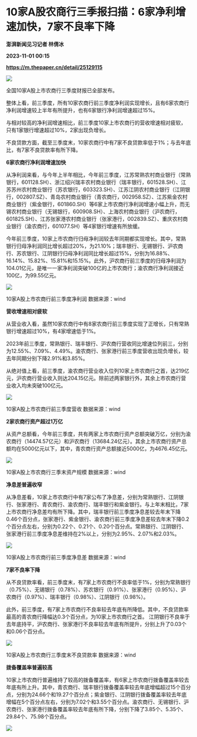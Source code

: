 # 10家A股农商行三季报扫描：6家净利增速加快，7家不良率下降
**澎湃新闻见习记者 林倩冰**

**2023-11-01 00:15**

**https://m.thepaper.cn/detail/25129115**

![](https://imagecloud.thepaper.cn/thepaper/image/276/367/937.jpg)

全国10家A股上市农商行三季度财报已全部发布。

整体上看，前三季度，所有10家农商行前三季度净利润实现增长，且有6家农商行净利润增速较上半年有所提升，也有6家银行净利润增速超过15%。

与相对较高的净利润增速相比，前三季度10家上市农商行的营收增速相对疲软，只有1家银行增速超过10%，2家出现负增长。

不良贷款方面，截至三季度末，10家农商行中有7家不良贷款率低于1%；与去年底比，有7家不良贷款率有所下降。

**6家农商行净利润增速加快**

从净利润来看，与今年上半年相比，今年前三季度，江苏常熟农村商业银行（常熟银行，601128.SH）、浙江绍兴瑞丰农村商业银行（瑞丰银行，601528.SH）、江苏苏州农村商业银行（苏农银行，603323.SH）、江苏江阴农村商业银行（江阴银行，002807.SZ）、青岛农村商业银行（青农商行，002958.SZ）、江苏紫金农村商业银行（紫金银行，601860.SH）等6家上市农商行净利润增速小幅上升，而无锡农村商业银行（无锡银行，600908.SH）、上海农村商业银行（沪农商行，601825.SH）、江苏张家港农村商业银行（张家港行，002839.SZ）、重庆农村商业银行（渝农商行，601077.SH）等4家银行增速有所放缓。

今年前三季度，10家上市农商行归母净利润较去年同期都实现增长。其中，常熟银行归母净利润同比增长超过20%，为21.10%；瑞丰银行、无锡银行、沪农商行、苏农银行、江阴银行归母净利润同比增长超过15%，分别为16.88%、16.14%、15.82%、15.81%和15.15%。此外，沪农商行前三季度的归母净利润为104.01亿元，是唯一一家净利润突破100亿的上市农商行；渝农商行净利润接近100亿，为99.55亿元。

![](https://imagecloud.thepaper.cn/thepaper/image/276/368/35.png)

10家A股上市农商行前三季度净利润 数据来源：wind

**营收增速相对疲软**

从营业收入看，虽然10家农商行中有8家农商行前三季度实现了正增长，只有常熟银行增速超过10%，有4家增速低于1%。

2023年前三季度，常熟银行、瑞丰银行、沪农商行营收同比增速位列前三，分别为12.55%、7.09%、4.49%。渝农商行、张家港行前三季度营收出现负增长，较去年同期分别下降2.91%和3.85%。

从绝对值上看，前三季度，渝农商行营业收入位列10家上市农商行之首，达219亿元，沪农商行营业收入则达204.15亿元。除前述两家银行外，其余上市农商行营业收入均未突破100亿元。

![](https://imagecloud.thepaper.cn/thepaper/image/276/368/39.png)

10家A股上市农商行前三季度营收 数据来源：wind

**2家农商行资产超过1万亿**

从资产总额看，今年前三季度，共有两家上市农商行资产总额突破万亿，分别为渝农商行（14474.57亿元）和沪农商行（13684.24亿元）。其余上市农商行资产总额均在5000亿元以下，其中，青农商行资产总额接近5000亿，为4676.45亿元。

![](https://imagecloud.thepaper.cn/thepaper/image/276/368/40.png)

10家A股上市农商行三季末资产规模 数据来源：wind

**净息差普遍收窄**

从净息差看，10家上市农商行中有7家公布了净息差，分别为常熟银行、江阴银行、张家港行、青农商行、渝农商行、瑞丰银行和紫金银行。与上年末相比，7家上市农商行净息差均有所下降。其中，瑞丰银行前三季度净息差较去年末下降0.46个百分点，张家港行、紫金银行、渝农商行前三季度净息差较去年末下降0.2个百分点左右，分别为0.22个、0.21个、0.20个百分点。常熟银行、江阴银行、张家港行前三季度净息差维持在2%以上，分别为2.95%、2.07%和2.03%。

![](https://imagecloud.thepaper.cn/thepaper/image/276/368/38.png)

10家A股上市农商行前三季度净息差 数据来源：wind

**7家不良率下降**

从不良贷款率看，前三季度末，有7家上市农商行不良率低于1%，分别为常熟银行（0.75%）、无锡银行（0.78%）、苏农银行（0.91%）、张家港行（0.95%）、沪农商行（0.97%）、瑞丰银行（0.98%）、江阴银行（0.98%）。

此外，前三季度，有7家上市农商行不良率较去年底有所降低。其中，不良贷款率最高的青农商行降幅达0.3个百分点，为10家上市农商行之首。 江阴银行不良率于去年底持平，沪农商行、张家港行不良率较去年底有所提升，分别上升了0.03个和0.06个百分点。

![](https://imagecloud.thepaper.cn/thepaper/image/276/368/37.png)

10家A股上市农商行三季度末不良贷款率 数据来源：wind

**拨备覆盖率普遍较高**

10家上市农商行普遍维持了较高的拨备覆盖率，有6家上市农商行拨备覆盖率较去年底有所上升。其中，青农商行、瑞丰银行拨备覆盖率较去年底增幅超过15个百分点，分别为24.66个和19.27个百分点；紫金银行、江阴银行拨备覆盖率较去年底增幅在5个百分点左右，分别为7.02个和3.55个百分点。渝农商行、无锡银行、沪农商行、张家港行拨备覆盖率较去年底有所下降，分别下降了3.85个、5.35个、29.84个、75.98个百分点。

![](https://imagecloud.thepaper.cn/thepaper/image/276/368/36.png)